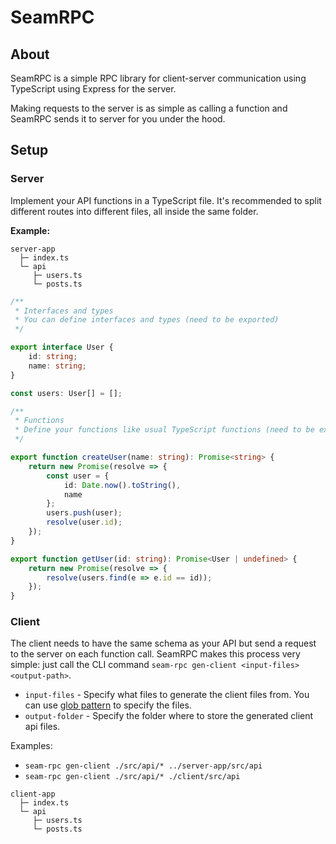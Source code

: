 # SeamRPC

## About
SeamRPC is a simple RPC library for client-server communication using TypeScript using Express for the server.

Making requests to the server is as simple as calling a function and SeamRPC sends it to server for you under the hood.

## Setup
### Server
Implement your API functions in a TypeScript file. It's recommended to split different routes into different files, all inside the same folder.

**Example:**
```
server-app
  ├─ index.ts
  └─ api
     ├─ users.ts
     └─ posts.ts
```

```ts
/**
 * Interfaces and types
 * You can define interfaces and types (need to be exported)
 */

export interface User {
    id: string;
    name: string;
}

const users: User[] = [];

/**
 * Functions
 * Define your functions like usual TypeScript functions (need to be exported)
 */

export function createUser(name: string): Promise<string> {
    return new Promise(resolve => {
        const user = {
            id: Date.now().toString(),
            name
        };
        users.push(user);
        resolve(user.id);
    });
}

export function getUser(id: string): Promise<User | undefined> {
    return new Promise(resolve => {
        resolve(users.find(e => e.id == id));
    });
}
```

### Client
The client needs to have the same schema as your API but send a request to the server on each function call. SeamRPC makes this process very simple: just call the CLI command `seam-rpc gen-client <input-files> <output-path>`.

- `input-files` - Specify what files to generate the client files from. You can use [glob pattern](https://en.wikipedia.org/wiki/Glob_(programming)) to specify the files.
- `output-folder` - Specify the folder where to store the generated client api files.

Examples:
- `seam-rpc gen-client ./src/api/* ../server-app/src/api`
- `seam-rpc gen-client ./src/api/* ./client/src/api`

```
client-app
  ├─ index.ts
  └─ api
     ├─ users.ts
     └─ posts.ts
```